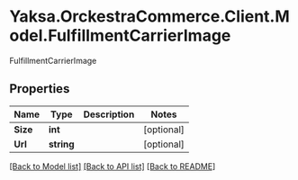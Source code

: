 # Yaksa.OrckestraCommerce.Client.Model.FulfillmentCarrierImage
FulfillmentCarrierImage

## Properties

Name | Type | Description | Notes
------------ | ------------- | ------------- | -------------
**Size** | **int** |  | [optional] 
**Url** | **string** |  | [optional] 

[[Back to Model list]](../README.md#documentation-for-models) [[Back to API list]](../README.md#documentation-for-api-endpoints) [[Back to README]](../README.md)


